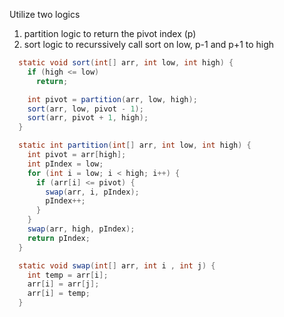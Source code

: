 Utilize two logics
1. partition logic to return the pivot index (p)
2. sort logic to recurssively call sort on low, p-1 and p+1 to high

```java
  static void sort(int[] arr, int low, int high) {
    if (high <= low)
      return;

    int pivot = partition(arr, low, high);
    sort(arr, low, pivot - 1);
    sort(arr, pivot + 1, high);
  }

  static int partition(int[] arr, int low, int high) {
    int pivot = arr[high];
    int pIndex = low;
    for (int i = low; i < high; i++) {
      if (arr[i] <= pivot) {
        swap(arr, i, pIndex);
        pIndex++;
      }
    }
    swap(arr, high, pIndex);
    return pIndex;
  }

  static void swap(int[] arr, int i , int j) {
    int temp = arr[i];
    arr[i] = arr[j];
    arr[i] = temp;
  }
```